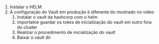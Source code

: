 

1. Instalar o HELM 
2. A configuração do Vault em produção é diferente do mostrado no vídeo
	1. Instalar o vault da hashcorp com o helm
	2. importatne guardar os tokes de inicialização do vault em outro fora do cluster 
	3. Realizar o procedimento de inicialização do vault
	4. Baixar o vault dir



